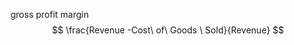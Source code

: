 gross profit margin
                    $$
                    \frac{Revenue -Cost\ of\ Goods \ Sold}{Revenue}
                    $$